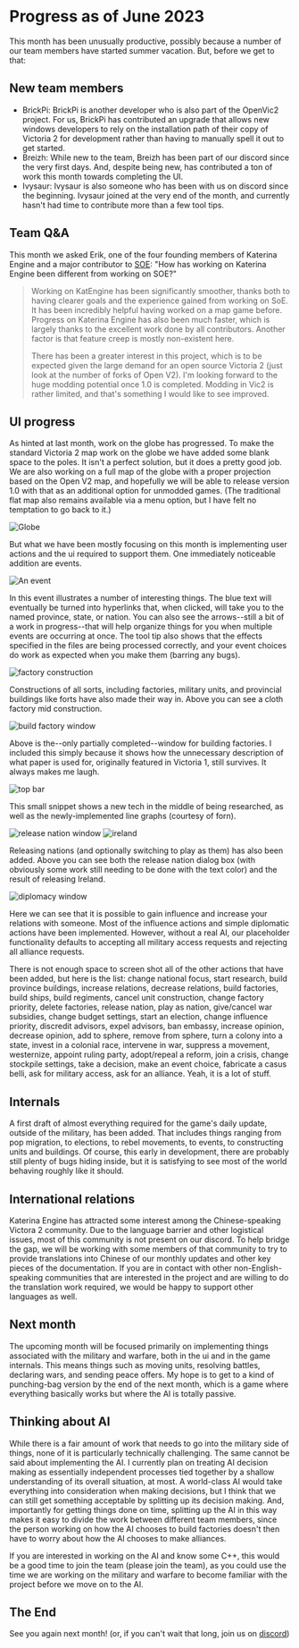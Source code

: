 # Progress as of June 2023

This month has been unusually productive, possibly because a number of our team members have started summer vacation. But, before we get to that:

## New team members

- BrickPi: BrickPi is another developer who is also part of the OpenVic2 project. For us, BrickPi has contributed an upgrade that allows new windows developers to rely on the installation path of their copy of Victoria 2 for development rather than having to manually spell it out to get started.
- Breizh: While new to the team, Breizh has been part of our discord since the very first days. And, despite being new, has contributed a ton of work this month towards completing the UI.
- Ivysaur: Ivysaur is also someone who has been with us on discord since the beginning. Ivysaur joined at the very end of the month, and currently hasn't had time to contribute more than a few tool tips.

## Team Q&A

This month we asked Erik, one of the four founding members of Katerina Engine and a major contributor to [SOE](https://github.com/symphony-of-empires/symphony-of-empires): "How has working on Katerina Engine been different from working on SOE?"

> Working on KatEngine has been significantly smoother, thanks both to having clearer goals and the experience gained from working on SoE. It has been incredibly helpful having worked on a map game before. Progress on Katerina Engine has also been much faster, which is largely thanks to the excellent work done by all contributors. Another factor is that feature creep is mostly non-existent here.
> 
> There has been a greater interest in this project, which is to be expected given the large demand for an open source Victoria 2 (just look at the number of forks of Open V2). I'm looking forward to the huge modding potential once 1.0 is completed. Modding in Vic2 is rather limited, and that's something I would like to see improved.

## UI progress

As hinted at last month, work on the globe has progressed. To make the standard Victoria 2 map work on the globe we have added some blank space to the poles. It isn't a perfect solution, but it does a pretty good job. We are also working on a full map of the globe with a proper projection based on the Open V2 map, and hopefully we will be able to release version 1.0 with that as an additional option for unmodded games. (The traditional flat map also remains available via a menu option, but I have felt no temptation to go back to it.)

![Globe](./images/globe.png)

But what we have been mostly focusing on this month is implementing user actions and the ui required to support them. One immediately noticeable addition are events.

![An event](./images/event.png)

In this event illustrates a number of interesting things. The blue text will eventually be turned into hyperlinks that, when clicked, will take you to the named province, state, or nation. You can also see the arrows--still a bit of a work in progress--that will help organize things for you when multiple events are occurring at once. The tool tip also shows that the effects specified in the files are being processed correctly, and your event choices do work as expected when you make them (barring any bugs).

![factory construction](./images/factories.png)

Constructions of all sorts, including factories, military units, and provincial buildings like forts have also made their way in. Above you can see a cloth factory mid construction.

![build factory window](./images/buildwindow.png)

Above is the--only partially completed--window for building factories. I included this simply because it shows how the unnecessary description of what paper is used for, originally featured in Victoria 1, still survives. It always makes me laugh.

![top bar](./images/tech.png)

This small snippet shows a new tech in the middle of being researched, as well as the newly-implemented line graphs (courtesy of forn).

![release nation window](./images/release.png)
![ireland](./images/ireland.png)

Releasing nations (and optionally switching to play as them) has also been added. Above you can see both the release nation dialog box (with obviously some work still needing to be done with the text color) and the result of releasing Ireland.

![diplomacy window](./images/diplomacy.png)

Here we can see that it is possible to gain influence and increase your relations with someone. Most of the influence actions and simple diplomatic actions have been implemented. However, without a real AI, our placeholder functionality defaults to accepting all military access requests and rejecting all alliance requests.

There is not enough space to screen shot all of the other actions that have been added, but here is the list: change national focus, start research, build province buildings, increase relations, decrease relations, build factories, build ships, build regiments, cancel unit construction, change factory priority, delete factories, release nation, play as nation, give/cancel war subsidies, change budget settings, start an election, change influence priority, discredit advisors, expel advisors, ban embassy, increase opinion, decrease opinion, add to sphere, remove from sphere, turn a colony into a state, invest in a colonial race, intervene in war, suppress a movement, westernize, appoint ruling party, adopt/repeal a reform, join a crisis, change stockpile settings, take a decision, make an event choice, fabricate a casus belli, ask for military access, ask for an alliance. Yeah, it is a lot of stuff.

## Internals

A first draft of almost everything required for the game's daily update, outside of the military, has been added. That includes things ranging from pop migration, to elections, to rebel movements, to events, to constructing units and buildings. Of course, this early in development, there are probably still plenty of bugs hiding inside, but it is satisfying to see most of the world behaving roughly like it should.

## International relations

Katerina Engine has attracted some interest among the Chinese-speaking Victora 2 community. Due to the language barrier and other logistical issues, most of this community is not present on our discord. To help bridge the gap, we will be working with some members of that community to try to provide translations into Chinese of our monthly updates and other key pieces of the documentation. If you are in contact with other non-English-speaking communities that are interested in the project and are willing to do the translation work required, we would be happy to support other languages as well.

## Next month

The upcoming month will be focused primarily on implementing things associated with the military and warfare, both in the ui and in the game internals. This means things such as moving units, resolving battles, declaring wars, and sending peace offers. My hope is to get to a kind of punching-bag version by the end of the next month, which is a game where everything basically works but where the AI is totally passive.

## Thinking about AI

While there is a fair amount of work that needs to go into the military side of things, none of it is particularly technically challenging. The same cannot be said about implementing the AI. I currently plan on treating AI decision making as essentially independent processes tied together by a shallow understanding of its overall situation, at most. A world-class AI would take everything into consideration when making decisions, but I think that we can still get something acceptable by splitting up its decision making. And, importantly for getting things done on time, splitting up the AI in this way makes it easy to divide the work between different team members, since the person working on how the AI chooses to build factories doesn't then have to worry about how the AI chooses to make alliances.

If you are interested in working on the AI and know some C++, this would be a good time to join the team (please join the team), as you could use the time we are working on the military and warfare to become familiar with the project before we move on to the AI.

## The End

See you again next month! (or, if you can't wait that long, join us on [discord](https://discord.gg/QUJExr4mRn))